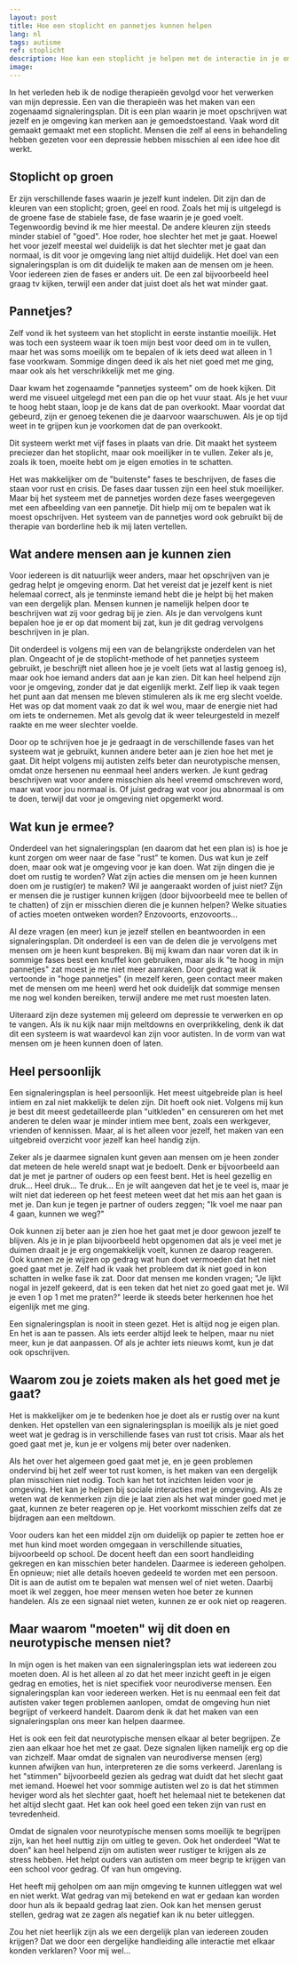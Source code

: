 ```yaml
---
layout: post
title: Hoe een stoplicht en pannetjes kunnen helpen
lang: nl
tags: autisme
ref: stoplicht
description: Hoe kan een stoplicht je helpen met de interactie in je omgeving. Een signaleringsplan in welke vorm dan ook kan je helpen met sociale interactie en uitleg geven aan de mensen om je heen.
image:
---
```

In het verleden heb ik de nodige therapieën gevolgd voor het verwerken van mijn depressie. Een van die therapieën was het maken van een zogenaamd signaleringsplan. Dit is een plan waarin je moet opschrijven wat jezelf en je omgeving kan merken aan je gemoedstoestand. Vaak word dit gemaakt gemaakt met een stoplicht. Mensen die zelf al eens in behandeling hebben gezeten voor een depressie hebben misschien al een idee hoe dit werkt.

## Stoplicht op groen

Er zijn verschillende fases waarin je jezelf kunt indelen. Dit zijn dan de kleuren van een stoplicht; groen, geel en rood. Zoals het mij is uitgelegd is de groene fase de stabiele fase, de fase waarin je je goed voelt. Tegenwoordig bevind ik me hier meestal. De andere kleuren zijn steeds minder stabiel of "goed". Hoe roder, hoe slechter het met je gaat. Hoewel het voor jezelf meestal wel duidelijk is dat het slechter met je gaat dan normaal, is dit voor je omgeving lang niet altijd duidelijk. Het doel van een signaleringsplan is om dit duidelijk te maken aan de mensen om je heen. Voor iedereen zien de fases er anders uit. De een zal bijvoorbeeld heel graag tv kijken, terwijl een ander dat juist doet als het wat minder gaat.

## Pannetjes?

Zelf vond ik het systeem van het stoplicht in eerste instantie moeilijk. Het was toch een systeem waar ik toen mijn best voor deed om in te vullen, maar het was soms moeilijk om te bepalen of ik iets deed wat alleen in 1 fase voorkwam. Sommige dingen deed ik als het niet goed met me ging, maar ook als het verschrikkelijk met me ging.

Daar kwam het zogenaamde "pannetjes systeem" om de hoek kijken. Dit werd me visueel uitgelegd met een pan die op het vuur staat. Als je het vuur te hoog hebt staan, loop je de kans dat de pan overkookt. Maar voordat dat gebeurd, zijn er genoeg tekenen die je daarvoor waarschuwen. Als je op tijd weet in te grijpen kun je voorkomen dat de pan overkookt.

Dit systeem werkt met vijf fases in plaats van drie. Dit maakt het systeem preciezer dan het stoplicht, maar ook moeilijker in te vullen. Zeker als je, zoals ik toen, moeite hebt om je eigen emoties in te schatten.

Het was makkelijker om de "buitenste" fases te beschrijven, de fases die staan voor rust en crisis. De fases daar tussen zijn een heel stuk moeilijker. Maar bij het systeem met de pannetjes worden deze fases weergegeven met een afbeelding van een pannetje. Dit hielp mij om te bepalen wat ik moest opschrijven. Het systeem van de pannetjes word ook gebruikt bij de therapie van borderline heb ik mij laten vertellen.

## Wat andere mensen aan je kunnen zien
Voor iedereen is dit natuurlijk weer anders, maar het opschrijven van je gedrag helpt je omgeving enorm. Dat het vereist dat je jezelf kent is niet helemaal correct, als je tenminste iemand hebt die je helpt bij het maken van een dergelijk plan. Mensen kunnen je namelijk helpen door te beschrijven wat zij voor gedrag bij je zien. Als je dan vervolgens kunt bepalen hoe je er op dat moment bij zat, kun je dit gedrag vervolgens beschrijven in je plan.

Dit onderdeel is volgens mij een van de belangrijkste onderdelen van het plan. Ongeacht of je de stoplicht-methode of het pannetjes systeem gebruikt, je beschrijft niet alleen hoe je je voelt (iets wat al lastig genoeg is), maar ook hoe iemand anders dat aan je kan zien. Dit kan heel helpend zijn voor je omgeving, zonder dat je dat eigenlijk merkt. Zelf liep ik vaak tegen het punt aan dat mensen me bleven stimuleren als ik me erg slecht voelde. Het was op dat moment vaak zo dat ik wel wou, maar de energie niet had om iets te ondernemen. Met als gevolg dat ik weer teleurgesteld in mezelf raakte en me weer slechter voelde.

Door op te schrijven hoe je je gedraagt in de verschillende fases van het systeem wat je gebruikt, kunnen andere beter aan je zien hoe het met je gaat. Dit helpt volgens mij autisten zelfs beter dan neurotypische mensen, omdat onze hersenen nu eenmaal heel anders werken. Je kunt gedrag beschrijven wat voor andere misschien als heel vreemd omschreven word, maar wat voor jou normaal is. Of juist gedrag wat voor jou abnormaal is om te doen, terwijl dat voor je omgeving niet opgemerkt word.

## Wat kun je ermee?
Onderdeel van het signaleringsplan (en daarom dat het een plan is) is hoe je kunt zorgen om weer naar de fase "rust" te komen. Dus wat kun je zelf doen, maar ook wat je omgeving voor je kan doen. Wat zijn dingen die je doet om rustig te worden? Wat zijn acties die mensen om je heen kunnen doen om je rustig(er) te maken? Wil je aangeraakt worden of juist niet? Zijn er mensen die je rustiger kunnen krijgen (door bijvoorbeeld mee te bellen of te chatten) of zijn er misschien dieren die je kunnen helpen? Welke situaties of acties moeten ontweken worden? Enzovoorts, enzovoorts...

Al deze vragen (en meer) kun je jezelf stellen en beantwoorden in een signaleringsplan. Dit onderdeel is een van de delen die je vervolgens met mensen om je heen kunt bespreken. Bij mij kwam dan naar voren dat ik in sommige fases best een knuffel kon gebruiken, maar als ik "te hoog in mijn pannetjes" zat moest je me niet meer aanraken. Door gedrag wat ik vertoonde in "hoge pannetjes" (in mezelf keren, geen contact meer maken met de mensen om me heen) werd het ook duidelijk dat sommige mensen me nog wel konden bereiken, terwijl andere me met rust moesten laten.

Uiteraard zijn deze systemen mij geleerd om depressie te verwerken en op te vangen. Als ik nu kijk naar mijn meltdowns en overprikkeling, denk ik dat dit een systeem is wat waardevol kan zijn voor autisten. In de vorm van wat mensen om je heen kunnen doen of laten.

## Heel persoonlijk
Een signaleringsplan is heel persoonlijk. Het meest uitgebreide plan is heel intiem en zal niet makkelijk te delen zijn. Dit hoeft ook niet. Volgens mij kun je best dit meest gedetailleerde plan "uitkleden" en censureren om het met anderen te delen waar je minder intiem mee bent, zoals een werkgever, vrienden of kennissen. Maar, al is het alleen voor jezelf, het maken van een uitgebreid overzicht voor jezelf kan heel handig zijn.

Zeker als je daarmee signalen kunt geven aan mensen om je heen zonder dat meteen de hele wereld snapt wat je bedoelt. Denk er bijvoorbeeld aan dat je met je partner of ouders op een feest bent. Het is heel gezellig en druk... Heel druk... Te druk... En je wilt aangeven dat het je te veel is, maar je wilt niet dat iedereen op het feest meteen weet dat het mis aan het gaan is met je. Dan kun je tegen je partner of ouders zeggen; "Ik voel me naar pan 4 gaan, kunnen we weg?"

Ook kunnen zij beter aan je zien hoe het gaat met je door gewoon jezelf te blijven. Als je in je plan bijvoorbeeld hebt opgenomen dat als je veel met je duimen draait je je erg ongemakkelijk voelt, kunnen ze daarop reageren. Ook kunnen ze je wijzen op gedrag wat hun doet vermoeden dat het niet goed gaat met je. Zelf had ik vaak het probleem dat ik niet goed in kon schatten in welke fase ik zat. Door dat mensen me konden vragen; "Je lijkt nogal in jezelf gekeerd, dat is een teken dat het niet zo goed gaat met je. Wil je even 1 op 1 met me praten?" leerde ik steeds beter herkennen hoe het eigenlijk met me ging.

Een signaleringsplan is nooit in steen gezet. Het is altijd nog je eigen plan. En het is aan te passen. Als iets eerder altijd leek te helpen, maar nu niet meer, kun je dat aanpassen. Of als je achter iets nieuws komt, kun je dat ook opschrijven.

## Waarom zou je zoiets maken als het goed met je gaat?
Het is makkelijker om je te bedenken hoe je doet als er rustig over na kunt denken. Het opstellen van een signaleringsplan is moeilijk als je niet goed weet wat je gedrag is in verschillende fases van rust tot crisis. Maar als het goed gaat met je, kun je er volgens mij beter over nadenken.

Als het over het algemeen goed gaat met je, en je geen problemen ondervind bij het zelf weer tot rust komen, is het maken van een dergelijk plan misschien niet nodig. Toch kan het tot inzichten leiden voor je omgeving. Het kan je helpen bij sociale interacties met je omgeving. Als ze weten wat de kenmerken zijn die je laat zien als het wat minder goed met je gaat, kunnen ze beter reageren op je. Het voorkomt misschien zelfs dat ze bijdragen aan een meltdown.

Voor ouders kan het een middel zijn om duidelijk op papier te zetten hoe er met hun kind moet worden omgegaan in verschillende situaties, bijvoorbeeld op school. De docent heeft dan een soort handleiding gekregen en kan misschien beter handelen. Daarmee is iedereen geholpen. En opnieuw; niet alle details hoeven gedeeld te worden met een persoon. Dit is aan de autist om te bepalen wat mensen wel of niet weten. Daarbij moet ik wel zeggen, hoe meer mensen weten hoe beter ze kunnen handelen. Als ze een signaal niet weten, kunnen ze er ook niet op reageren.

## Maar waarom "moeten" wij dit doen en neurotypische mensen niet?
In mijn ogen is het maken van een signaleringsplan iets wat iedereen zou moeten doen. Al is het alleen al zo dat het meer inzicht geeft in je eigen gedrag en emoties, het is niet specifiek voor neurodiverse mensen. Een signaleringsplan kan voor iedereen werken. Het is nu eenmaal een feit dat autisten vaker tegen problemen aanlopen, omdat de omgeving hun niet begrijpt of verkeerd handelt. Daarom denk ik dat het maken van een signaleringsplan ons meer kan helpen daarmee.

Het is ook een feit dat neurotypische mensen elkaar al beter begrijpen. Ze zien aan elkaar hoe het met ze gaat. Deze signalen lijken namelijk erg op die van zichzelf. Maar omdat de signalen van neurodiverse mensen (erg) kunnen afwijken van hun, interpreteren ze die soms verkeerd. Jarenlang is het "stimmen" bijvoorbeeld gezien als gedrag wat duidt dat het slecht gaat met iemand. Hoewel het voor sommige autisten wel zo is dat het stimmen heviger word als het slechter gaat, hoeft het helemaal niet te betekenen dat het altijd slecht gaat. Het kan ook heel goed een teken zijn van rust en tevredenheid.

Omdat de signalen voor neurotypische mensen soms moeilijk te begrijpen zijn, kan het heel nuttig zijn om uitleg te geven. Ook het onderdeel "Wat te doen" kan heel helpend zijn om autisten weer rustiger te krijgen als ze stress hebben. Het helpt ouders van autisten om meer begrip te krijgen van een school voor gedrag. Of van hun omgeving.

Het heeft mij geholpen om aan mijn omgeving te kunnen uitleggen wat wel en niet werkt. Wat gedrag van mij betekend en wat er gedaan kan worden door hun als ik bepaald gedrag laat zien. Ook kan het mensen gerust stellen, gedrag wat ze zagen als negatief kan ik nu beter uitleggen.

Zou het niet heerlijk zijn als we een dergelijk plan van iedereen zouden krijgen? Dat we door een dergelijke handleiding alle interactie met elkaar konden verklaren? Voor mij wel...
